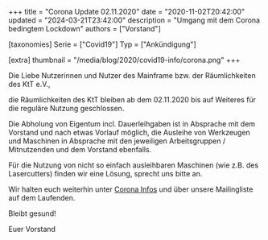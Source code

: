 +++
title = "Corona Update 02.11.2020"
date = "2020-11-02T20:42:00"
updated = "2024-03-21T23:42:00"
description = "Umgang mit dem Corona bedingtem Lockdown"
authors = ["Vorstand"]

[taxonomies]
Serie = ["Covid19"]
Typ = ["Ankündigung"]

[extra]
thumbnail = "/media/blog/2020/covid19-info/corona.png"
+++

Die Liebe Nutzerinnen und Nutzer des Mainframe bzw. der Räumlichkeiten des KtT e.V.,

die Räumlichkeiten des KtT bleiben ab dem 02.11.2020 bis auf Weiteres für die reguläre Nutzung geschlossen.

Die Abholung von Eigentum incl. Dauerleihgaben ist in Absprache mit dem Vorstand und nach etwas Vorlauf möglich, die
Ausleihe von Werkzeugen und Maschinen in Absprache mit den jeweiligen Arbeitsgruppen / Mitnutzenden und dem Vorstand
ebenfalls.

Für die Nutzung von nicht so einfach ausleihbaren Maschinen (wie z.B. des Lasercutters) finden wir eine Lösung, sprecht
uns bitte an.

Wir halten euch weiterhin unter [Corona Infos](https://dump.ktt-ol.de/Corona-Lockerung.html) und über unsere
Mailingliste auf dem Laufenden.

Bleibt gesund!

Euer Vorstand


